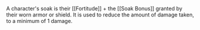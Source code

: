 A character's soak is their [[Fortitude]] + the [[Soak Bonus]] granted by their worn armor or shield. It is used to reduce the amount of damage taken, to a minimum of 1 damage.